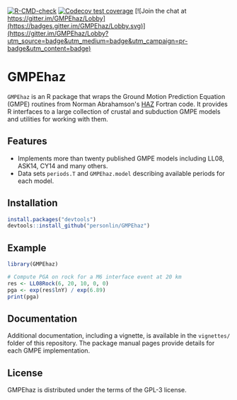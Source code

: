 [![R-CMD-check](https://github.com/personlin/GMPEhaz/workflows/R-CMD-check/badge.svg)](https://github.com/personlin/GMPEhaz/actions/workflows/R-CMD-check.yml) [![Codecov test coverage](https://codecov.io/gh/personlin/GMPEhaz/branch/master/graph/badge.svg)](https://app.codecov.io/gh/personlin/GMPEhaz?branch=master) [![Join the chat at https://gitter.im/GMPEhaz/Lobby](https://badges.gitter.im/GMPEhaz/Lobby.svg)](https://gitter.im/GMPEhaz/Lobby?utm_source=badge&utm_medium=badge&utm_campaign=pr-badge&utm_content=badge)

# GMPEhaz

`GMPEhaz` is an R package that wraps the Ground Motion Prediction Equation (GMPE) routines from Norman Abrahamson's [HAZ](https://github.com/abrahamson/HAZ) Fortran code. It provides R interfaces to a large collection of crustal and subduction GMPE models and utilities for working with them.

## Features

- Implements more than twenty published GMPE models including LL08, ASK14, CY14 and many others.
- Data sets `periods.T` and `GMPEhaz.model` describing available periods for each model.

## Installation

```r
install.packages("devtools")
devtools::install_github("personlin/GMPEhaz")
```

## Example

```r
library(GMPEhaz)

# Compute PGA on rock for a M6 interface event at 20 km
res <- LL08Rock(6, 20, 10, 0, 0)
pga <- exp(res$lnY) / exp(6.89)
print(pga)
```

## Documentation

Additional documentation, including a vignette, is available in the `vignettes/` folder of this repository. The package manual pages provide details for each GMPE implementation.

## License

GMPEhaz is distributed under the terms of the GPL-3 license.
